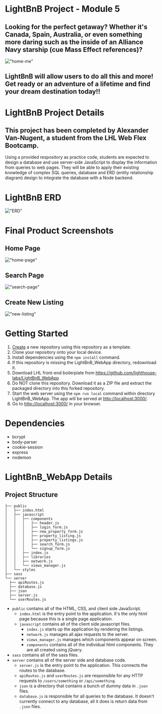 # LightBnB Project - Module 5

## Looking for the perfect getaway? Whether it's Canada, Spain, Australia, or even something more daring such as the inside of an Alliance Navy starship (cue Mass Effect references)? 

!["home-me"](/docs/lightbnb-ME.png)

## LightBnB will allow users to do all this and more! Get ready or an adventure of a lifetime and find your dream destination today!!

# LightBnB Project Details

## This project has been completed by Alexander Van-Nugent, a student from the LHL Web Flex Bootcamp.

Using a provided respository as practice code, students are expected to design a database and use server-side JavaScript to display the information from queries to web pages. They will be able to apply their existing knowledge of complex SQL queries, database and ERD (entity relationship diagram) design to integrate the database with a Node backend.

# LightBnB ERD
!["ERD"](/docs/lightbnb-erd-lex.png)

# Final Product Screenshots

## Home Page
!["home-page"](/docs/lightbnb-home.png)

## Search Page
!["search-page"](/docs/lightbnb-search.png)

## Create New Listing
!["new-listing"](/docs/lightbnb-createlisting.png)

# Getting Started

1. [Create](https://docs.github.com/en/repositories/creating-and-managing-repositories/creating-a-repository-from-a-template) a new repository using this repository as a template.
2. Clone your repository onto your local device.
3. Install dependencies using the `npm install` command.
4. If this repository is missing the LightBnB_WebApp directory, redownload it.
5. Download LHL front-end boilerplate from https://github.com/lighthouse-labs/LightBnB_WebApp
6. Do NOT clone this repository. Download it as a ZIP file and extract the packaged directory into this forked repository.
7. Start the web server using the `npm run local` command within directory LightBnB_WebApp. The app will be served at <http://localhost:3000/>.
8. Go to <http://localhost:3000/> in your browser.

# Dependencies
- bcrypt
- body-parser
- cookie-session
- express
- nodemon

# LightBnB_WebApp Details

## Project Structure

```
├── public
│   ├── index.html
│   ├── javascript
│   │   ├── components 
│   │   │   ├── header.js
│   │   │   ├── login_form.js
│   │   │   ├── new_property_form.js
│   │   │   ├── property_listing.js
│   │   │   ├── property_listings.js
│   │   │   ├── search_form.js
│   │   │   └── signup_form.js
│   │   ├── index.js
│   │   ├── libraries
│   │   ├── network.js
│   │   └── views_manager.js
│   └── styles
├── sass
└── server
  ├── apiRoutes.js
  ├── database.js
  ├── json
  ├── server.js
  └── userRoutes.js
```

* `public` contains all of the HTML, CSS, and client side JavaScript. 
  * `index.html` is the entry point to the application. It's the only html page because this is a single page application.
  * `javascript` contains all of the client side javascript files.
    * `index.js` starts up the application by rendering the listings.
    * `network.js` manages all ajax requests to the server.
    * `views_manager.js` manages which components appear on screen.
    * `components` contains all of the individual html components. They are all created using jQuery.
* `sass` contains all of the sass files. 
* `server` contains all of the server side and database code.
  * `server.js` is the entry point to the application. This connects the routes to the database.
  * `apiRoutes.js` and `userRoutes.js` are responsible for any HTTP requests to `/users/something` or `/api/something`. 
  * `json` is a directory that contains a bunch of dummy data in `.json` files.
  * `database.js` is responsible for all queries to the database. It doesn't currently connect to any database, all it does is return data from `.json` files.